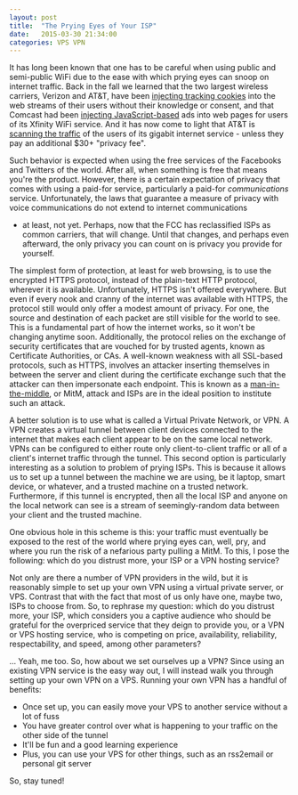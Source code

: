 ```yaml
---
layout: post
title:  "The Prying Eyes of Your ISP"
date:   2015-03-30 21:34:00
categories: VPS VPN
---
```

It has long been known that one has to be careful when using public and 
semi-public WiFi due to the ease with which prying eyes can snoop on internet
traffic. Back in the fall
we learned that the two largest wireless carriers, Verizon and AT&T, have been 
[injecting tracking cookies](http://arstechnica.com/security/2014/10/verizon-wireless-injects-identifiers-link-its-users-to-web-requests/)
into the web streams of their users without their knowledge or consent, and that Comcast had been 
[injecting JavaScript-based](http://arstechnica.com/tech-policy/2014/09/why-comcasts-javascript-ad-injections-threaten-security-net-neutrality/)
ads into web pages for users of its Xfinity WiFi service. And it has now come 
to light that AT&T is 
[scanning the traffic](http://arstechnica.com/information-technology/2015/03/atts-plan-to-watch-your-web-browsing-and-what-you-can-do-about-it/)
of the users of its gigabit internet service - unless they pay an additional $30+
"privacy fee".

Such behavior is expected when using the free services 
of the Facebooks and Twitters of the world. After all, when something is free 
that means you're the product. However, there is a certain expectation of 
privacy that comes with using a paid-for service, particularly a paid-for
*communications* service. Unfortunately, the laws that guarantee a measure
of privacy with voice communications do not extend to internet communications
 - at least, not yet. Perhaps, now that the FCC has reclassified ISPs as common
carriers, that will change. Until that changes, and perhaps even afterward, 
the only privacy you can count on is privacy you provide for yourself.

The simplest form of protection, at least for web browsing, is to use the
encrypted HTTPS protocol, instead of the plain-text HTTP protocol, wherever 
it is available. Unfortunately, HTTPS isn't offered everywhere. But even if
every nook and cranny of the internet was available with HTTPS, the protocol
still would only offer a modest amount of privacy. For one, the source and
destination of each packet are still visible for the world to see. This is a
fundamental part of how the internet works, so it won't be changing
anytime soon. Additionally, the protocol relies on the exchange of security
certificates that are vouched for by trusted agents, known
as Certificate Authorities, or CAs. A well-known weakness with all SSL-based
protocols, such as HTTPS, involves an attacker inserting themselves in between
the server and client during the certificate exchange such that the attacker
can then impersonate each endpoint. This is known as a 
[man-in-the-middle](https://en.wikipedia.org/wiki/Man-in-the-middle_attack),
or MitM, attack and ISPs are in the ideal position to institute such an attack.

A better solution is to use what is called a Virtual Private Network, or VPN. 
A VPN creates a virtual tunnel between client devices connected to the internet
that makes each client appear to be on the same local network. VPNs can be
configured to either route only client-to-client traffic or all of a client's
internet traffic through the tunnel. This second option is particularly 
interesting as a solution to problem of prying ISPs. This is because it allows us to
set up a tunnel between the machine we are using, be it laptop, smart device, 
or whatever, and a trusted machine on a trusted network. Furthermore, if this
tunnel is encrypted, then all the local ISP and anyone on the local network
can see is a stream of seemingly-random data between your client and the 
trusted machine.

One obvious hole in this scheme is this: your traffic must eventually be
exposed to the rest of the world where prying eyes can, well, pry, and where
you run the risk of a nefarious party pulling a MitM. To this, I pose the 
following: which do you distrust more, your ISP or a VPN hosting service?

Not only are there a number of VPN providers in the wild, but it is reasonably
simple to set up your own VPN using a virtual private server, or VPS. Contrast
that with the fact that most of us only have one, maybe two, ISPs to choose 
from. So, to rephrase my question: which do you distrust more, your ISP,
which considers you a captive audience who should be grateful for the 
overpriced service that they deign to provide you, or a VPN or VPS hosting
service, who is competing on price, availability, reliability, respectability,
and speed, among other parameters? 

... Yeah, me too. So, how about we set ourselves up a VPN? Since using an
existing VPN service is the easy way out, I will instead walk you through
setting up your own VPN on a VPS. Running your own VPN has a handful of benefits:

* Once set up, you can easily move your VPS to another service without a lot of
fuss
* You have greater control over what is happening to your traffic on the other
side of the tunnel
* It'll be fun and a good learning experience
* Plus, you can use your VPS for other things, such as an rss2email or personal
git server

So, stay tuned!
